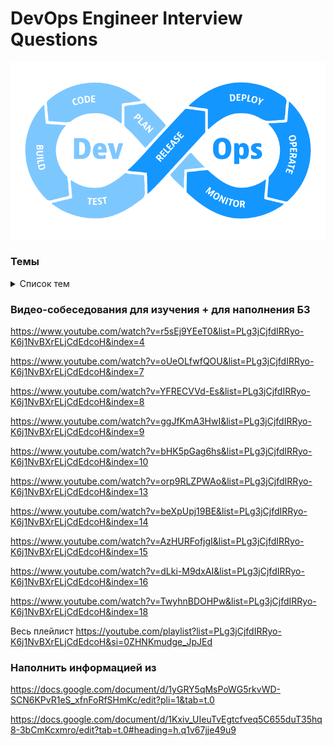 # DevOps Engineer Interview Questions
<img src="https://raw.githubusercontent.com/vadim-bikmetov/interview/main/images/devops.png" width="666" alt="DevOps">

### Темы
<details>
  <summary>Список тем</summary>

  - [**00. Bash**](docs/00.bash.md)
  - [**01. Linux**](docs/01.linux.md)
  - [**02. Network**](docs/02.network.md)
  - [**03. Ansible**](docs/03.ansible.md)
  - [**04. Docker**](docs/04.docker.md)
  - [**05. K8s**](docs/05.k8s.md)
  - [**06. CI/CD**](docs/06.cicd.md)
  - [**07. DB**](docs/07.databases.md)
  - [**08. Git**](docs/08.git.md)
  - [**09. ELK**](docs/09.elk.md)
  - [**10. Helm**](docs/10.helm.md)
</details>

### Видео-собеседования для изучения + для наполнения БЗ

https://www.youtube.com/watch?v=r5sEj9YEeT0&list=PLg3jCjfdIRRyo-K6j1NvBXrELjCdEdcoH&index=4

https://www.youtube.com/watch?v=oUeOLfwfQOU&list=PLg3jCjfdIRRyo-K6j1NvBXrELjCdEdcoH&index=7

https://www.youtube.com/watch?v=YFRECVVd-Es&list=PLg3jCjfdIRRyo-K6j1NvBXrELjCdEdcoH&index=8

https://www.youtube.com/watch?v=ggJfKmA3HwI&list=PLg3jCjfdIRRyo-K6j1NvBXrELjCdEdcoH&index=9

https://www.youtube.com/watch?v=bHK5pGag6hs&list=PLg3jCjfdIRRyo-K6j1NvBXrELjCdEdcoH&index=10

https://www.youtube.com/watch?v=orp9RLZPWAo&list=PLg3jCjfdIRRyo-K6j1NvBXrELjCdEdcoH&index=13

https://www.youtube.com/watch?v=beXpUpj19BE&list=PLg3jCjfdIRRyo-K6j1NvBXrELjCdEdcoH&index=14

https://www.youtube.com/watch?v=AzHURFofjgI&list=PLg3jCjfdIRRyo-K6j1NvBXrELjCdEdcoH&index=15

https://www.youtube.com/watch?v=dLki-M9dxAI&list=PLg3jCjfdIRRyo-K6j1NvBXrELjCdEdcoH&index=16

https://www.youtube.com/watch?v=TwyhnBDOHPw&list=PLg3jCjfdIRRyo-K6j1NvBXrELjCdEdcoH&index=18

Весь плейлист https://youtube.com/playlist?list=PLg3jCjfdIRRyo-K6j1NvBXrELjCdEdcoH&si=0ZHNKmudge_JpJEd

### Наполнить информацией из

https://docs.google.com/document/d/1yGRY5qMsPoWG5rkvWD-SCN6KPvR1eS_xfnFoRfSHmKc/edit?pli=1&tab=t.0

https://docs.google.com/document/d/1Kxiv_UIeuTvEgtcfveq5C655duT35hq8-3bCmKcxmro/edit?tab=t.0#heading=h.q1v67jje49u9